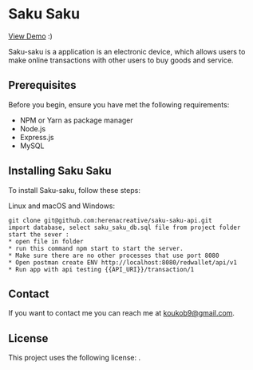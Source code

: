 # Saku Saku

[View Demo](https://documenter.getpostman.com/view/9237457/TVRdABd2#efd0b853-8ad2-4cd7-9310-46760f7b6e9f "Demo API!") :)

Saku-saku is a application is an electronic device, which allows users to make online transactions with other users to buy goods and service.

## Prerequisites

Before you begin, ensure you have met the following requirements:
* NPM or Yarn as package manager
* Node.js
* Express.js
* MySQL

## Installing Saku Saku

To install Saku-saku, follow these steps:

Linux and macOS and Windows:
```
git clone git@github.com:herenacreative/saku-saku-api.git
import database, select saku_saku_db.sql file from project folder
start the sever :
* open file in folder
* run this command npm start to start the server.
* Make sure there are no other processes that use port 8080 
* Open postman create ENV http://localhost:8080/redwallet/api/v1
* Run app with api testing {{API_URI}}/transaction/1
```

## Contact

If you want to contact me you can reach me at koukob9@gmail.com.

## License
<!--- If you're not sure which open license to use see https://choosealicense.com/--->

This project uses the following license: [<MIT License>](<link>).
